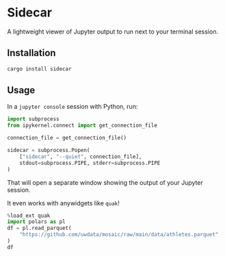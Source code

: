 # Sidecar

A lightweight viewer of Jupyter output to run next to your terminal session.

## Installation

```bash
cargo install sidecar
```

## Usage

In a `jupyter console` session with Python, run:

```python
import subprocess
from ipykernel.connect import get_connection_file

connection_file = get_connection_file()

sidecar = subprocess.Popen(
    ["sidecar", "--quiet", connection_file],
    stdout=subprocess.PIPE, stderr=subprocess.PIPE
)
```

That will open a separate window showing the output of your Jupyter session.

It even works with anywidgets like `quak`!

```python
%load_ext quak
import polars as pl
df = pl.read_parquet(
    "https://github.com/uwdata/mosaic/raw/main/data/athletes.parquet"
)
df
```
